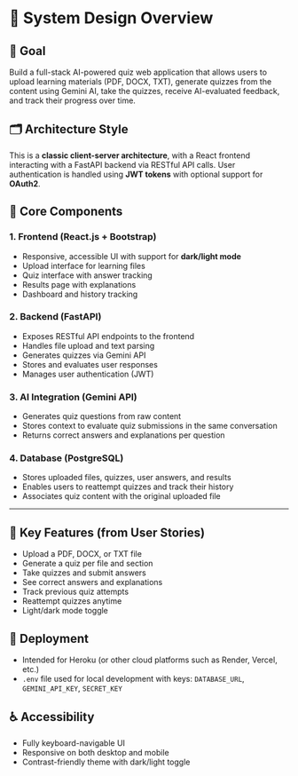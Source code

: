 # 🧱 System Design Overview

## 🎯 Goal
Build a full-stack AI-powered quiz web application that allows users to upload learning materials (PDF, DOCX, TXT), generate quizzes from the content using Gemini AI, take the quizzes, receive AI-evaluated feedback, and track their progress over time.

## 🗂️ Architecture Style
This is a **classic client-server architecture**, with a React frontend interacting with a FastAPI backend via RESTful API calls. User authentication is handled using **JWT tokens** with optional support for **OAuth2**.

## 🔧 Core Components

### 1. Frontend (React.js + Bootstrap)
- Responsive, accessible UI with support for **dark/light mode**
- Upload interface for learning files
- Quiz interface with answer tracking
- Results page with explanations
- Dashboard and history tracking

### 2. Backend (FastAPI)
- Exposes RESTful API endpoints to the frontend
- Handles file upload and text parsing
- Generates quizzes via Gemini API
- Stores and evaluates user responses
- Manages user authentication (JWT)

### 3. AI Integration (Gemini API)
- Generates quiz questions from raw content
- Stores context to evaluate quiz submissions in the same conversation
- Returns correct answers and explanations per question

### 4. Database (PostgreSQL)
- Stores uploaded files, quizzes, user answers, and results
- Enables users to reattempt quizzes and track their history
- Associates quiz content with the original uploaded file

---

## 📌 Key Features (from User Stories)
- Upload a PDF, DOCX, or TXT file
- Generate a quiz per file and section
- Take quizzes and submit answers
- See correct answers and explanations
- Track previous quiz attempts
- Reattempt quizzes anytime
- Light/dark mode toggle

## 🚀 Deployment
- Intended for Heroku (or other cloud platforms such as Render, Vercel, etc.)
- `.env` file used for local development with keys: `DATABASE_URL`, `GEMINI_API_KEY`, `SECRET_KEY`

## ♿ Accessibility
- Fully keyboard-navigable UI
- Responsive on both desktop and mobile
- Contrast-friendly theme with dark/light toggle

